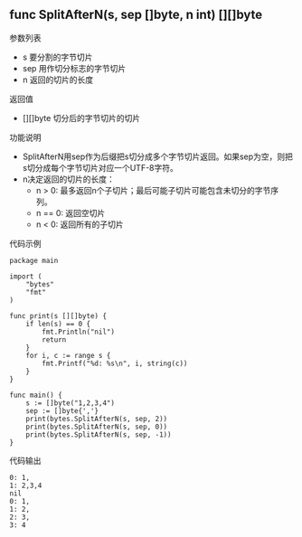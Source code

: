 ## func SplitAfterN(s, sep []byte, n int) [][]byte

参数列表

- s 要分割的字节切片
- sep 用作切分标志的字节切片
- n 返回的切片的长度

返回值

- [][]byte 切分后的字节切片的切片

功能说明

- SplitAfterN用sep作为后缀把s切分成多个字节切片返回。如果sep为空，则把s切分成每个字节切片对应一个UTF-8字符。
- n决定返回的切片的长度：
	+ n > 0: 最多返回n个子切片；最后可能子切片可能包含未切分的字节序列。
	+ n == 0: 返回空切片
	+ n < 0: 返回所有的子切片

代码示例

	package main

	import (
		"bytes"
		"fmt"
	)

	func print(s [][]byte) {
		if len(s) == 0 {
			fmt.Println("nil")
			return
		}
		for i, c := range s {
			fmt.Printf("%d: %s\n", i, string(c))
		}
	}

	func main() {
		s := []byte("1,2,3,4")
		sep := []byte{','}
		print(bytes.SplitAfterN(s, sep, 2))
		print(bytes.SplitAfterN(s, sep, 0))
		print(bytes.SplitAfterN(s, sep, -1))
	}

代码输出

	0: 1,
	1: 2,3,4
	nil
	0: 1,
	1: 2,
	2: 3,
	3: 4
